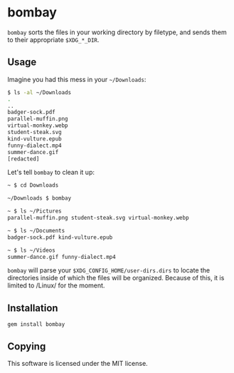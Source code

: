 # bombay

`bombay` sorts the files in your working directory by filetype, and
sends them to their appropriate `$XDG_*_DIR`.

## Usage

Imagine you had this mess in your `~/Downloads`:

```bash
$ ls -al ~/Downloads
.
..
badger-sock.pdf
parallel-muffin.png
virtual-monkey.webp
student-steak.svg
kind-vulture.epub
funny-dialect.mp4
summer-dance.gif
[redacted]
```

Let's tell `bombay` to clean it up:

```bash
~ $ cd Downloads

~/Downloads $ bombay

~ $ ls ~/Pictures
parallel-muffin.png student-steak.svg virtual-monkey.webp

~ $ ls ~/Documents
badger-sock.pdf kind-vulture.epub

~ $ ls ~/Videos
summer-dance.gif funny-dialect.mp4
```

`bombay` will parse your `$XDG_CONFIG_HOME/user-dirs.dirs` to locate
the directories inside of which the files will be organized. Because
of this, it is limited to /Linux/ for the moment.

## Installation

```
gem install bombay
```

## Copying

This software is licensed under the MIT license.
